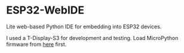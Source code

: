 # ESP32-WebIDE
Lite web-based Python IDE for embedding into ESP32 devices.

I used a T-Display-S3 for development and testing.  Load MicroPython firmware from [here](https://github.com/russhughes/s3lcd) first.
